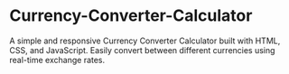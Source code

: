 # Currency-Converter-Calculator
A simple and responsive Currency Converter Calculator built with HTML, CSS, and JavaScript. Easily convert between different currencies using real-time exchange rates.
